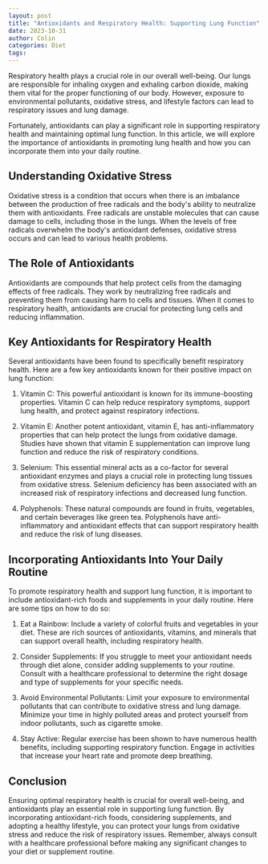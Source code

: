 ```yaml
---
layout: post
title: "Antioxidants and Respiratory Health: Supporting Lung Function"
date: 2023-10-31
author: Colin
categories: Diet
tags: 
---
```


Respiratory health plays a crucial role in our overall well-being. Our lungs are responsible for inhaling oxygen and exhaling carbon dioxide, making them vital for the proper functioning of our body. However, exposure to environmental pollutants, oxidative stress, and lifestyle factors can lead to respiratory issues and lung damage.

Fortunately, antioxidants can play a significant role in supporting respiratory health and maintaining optimal lung function. In this article, we will explore the importance of antioxidants in promoting lung health and how you can incorporate them into your daily routine.

## Understanding Oxidative Stress

Oxidative stress is a condition that occurs when there is an imbalance between the production of free radicals and the body's ability to neutralize them with antioxidants. Free radicals are unstable molecules that can cause damage to cells, including those in the lungs. When the levels of free radicals overwhelm the body's antioxidant defenses, oxidative stress occurs and can lead to various health problems.

## The Role of Antioxidants

Antioxidants are compounds that help protect cells from the damaging effects of free radicals. They work by neutralizing free radicals and preventing them from causing harm to cells and tissues. When it comes to respiratory health, antioxidants are crucial for protecting lung cells and reducing inflammation.

## Key Antioxidants for Respiratory Health

Several antioxidants have been found to specifically benefit respiratory health. Here are a few key antioxidants known for their positive impact on lung function:

1. Vitamin C: This powerful antioxidant is known for its immune-boosting properties. Vitamin C can help reduce respiratory symptoms, support lung health, and protect against respiratory infections.

2. Vitamin E: Another potent antioxidant, vitamin E, has anti-inflammatory properties that can help protect the lungs from oxidative damage. Studies have shown that vitamin E supplementation can improve lung function and reduce the risk of respiratory conditions.

3. Selenium: This essential mineral acts as a co-factor for several antioxidant enzymes and plays a crucial role in protecting lung tissues from oxidative stress. Selenium deficiency has been associated with an increased risk of respiratory infections and decreased lung function.

4. Polyphenols: These natural compounds are found in fruits, vegetables, and certain beverages like green tea. Polyphenols have anti-inflammatory and antioxidant effects that can support respiratory health and reduce the risk of lung diseases.

## Incorporating Antioxidants Into Your Daily Routine

To promote respiratory health and support lung function, it is important to include antioxidant-rich foods and supplements in your daily routine. Here are some tips on how to do so:

1. Eat a Rainbow: Include a variety of colorful fruits and vegetables in your diet. These are rich sources of antioxidants, vitamins, and minerals that can support overall health, including respiratory health.

2. Consider Supplements: If you struggle to meet your antioxidant needs through diet alone, consider adding supplements to your routine. Consult with a healthcare professional to determine the right dosage and type of supplements for your specific needs.

3. Avoid Environmental Pollutants: Limit your exposure to environmental pollutants that can contribute to oxidative stress and lung damage. Minimize your time in highly polluted areas and protect yourself from indoor pollutants, such as cigarette smoke.

4. Stay Active: Regular exercise has been shown to have numerous health benefits, including supporting respiratory function. Engage in activities that increase your heart rate and promote deep breathing.

## Conclusion

Ensuring optimal respiratory health is crucial for overall well-being, and antioxidants play an essential role in supporting lung function. By incorporating antioxidant-rich foods, considering supplements, and adopting a healthy lifestyle, you can protect your lungs from oxidative stress and reduce the risk of respiratory issues. Remember, always consult with a healthcare professional before making any significant changes to your diet or supplement routine.